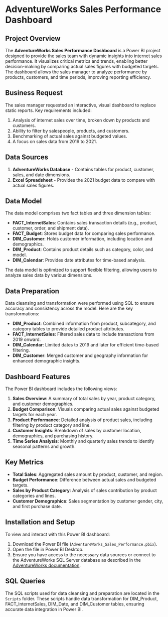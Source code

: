 # AdventureWorks Sales Performance Dashboard

## Project Overview
The **AdventureWorks Sales Performance Dashboard** is a Power BI project designed to provide the sales team with dynamic insights into internet sales performance. It visualizes critical metrics and trends, enabling better decision-making by comparing actual sales figures with budgeted targets. The dashboard allows the sales manager to analyze performance by products, customers, and time periods, improving reporting efficiency.

## Business Request
The sales manager requested an interactive, visual dashboard to replace static reports. Key requirements included:
1. Analysis of internet sales over time, broken down by products and customers.
2. Ability to filter by salespeople, products, and customers.
3. Benchmarking of actual sales against budgeted values.
4. A focus on sales data from 2019 to 2021.

## Data Sources
1. **AdventureWorks Database** - Contains tables for product, customer, sales, and date dimensions.
2. **Excel Spreadsheet** - Provides the 2021 budget data to compare with actual sales figures.

## Data Model
The data model comprises two fact tables and three dimension tables:
- **FACT_InternetSales**: Contains sales transaction details (e.g., product, customer, order, and shipment data).
- **FACT_Budget**: Stores budget data for comparing sales performance.
- **DIM_Customer**: Holds customer information, including location and demographics.
- **DIM_Product**: Contains product details such as category, color, and model.
- **DIM_Calendar**: Provides date attributes for time-based analysis.

The data model is optimized to support flexible filtering, allowing users to analyze sales data by various dimensions.

## Data Preparation
Data cleansing and transformation were performed using SQL to ensure accuracy and consistency across the model. Here are the key transformations:
- **DIM_Product**: Combined information from product, subcategory, and category tables to provide detailed product attributes.
- **FACT_InternetSales**: Filtered sales data to include transactions from 2019 onward.
- **DIM_Calendar**: Limited dates to 2019 and later for efficient time-based filtering.
- **DIM_Customer**: Merged customer and geography information for enhanced demographic insights.

## Dashboard Features
The Power BI dashboard includes the following views:
1. **Sales Overview**: A summary of total sales by year, product category, and customer demographics.
2. **Budget Comparison**: Visuals comparing actual sales against budgeted targets for each year.
3. **Product Performance**: Detailed analysis of product sales, including filtering by product category and line.
4. **Customer Insights**: Breakdown of sales by customer location, demographics, and purchasing history.
5. **Time Series Analysis**: Monthly and quarterly sales trends to identify seasonal patterns and growth.

## Key Metrics
- **Total Sales**: Aggregated sales amount by product, customer, and region.
- **Budget Performance**: Difference between actual sales and budgeted targets.
- **Sales by Product Category**: Analysis of sales contribution by product categories and lines.
- **Customer Demographics**: Sales segmentation by customer gender, city, and first purchase date.

## Installation and Setup
To view and interact with this Power BI dashboard:
1. Download the Power BI file (`AdventureWorks_Sales_Performance.pbix`).
2. Open the file in Power BI Desktop.
3. Ensure you have access to the necessary data sources or connect to the AdventureWorks SQL Server database as described in the [AdventureWorks documentation](https://learn.microsoft.com/en-us/sql/samples/adventureworks-install-configure?view=sql-server-ver15&tabs=ssms).

## SQL Queries
The SQL scripts used for data cleansing and preparation are located in the `Scripts` folder. These scripts handle data transformation for DIM_Product, FACT_InternetSales, DIM_Date, and DIM_Customer tables, ensuring accurate data integration in Power BI.


